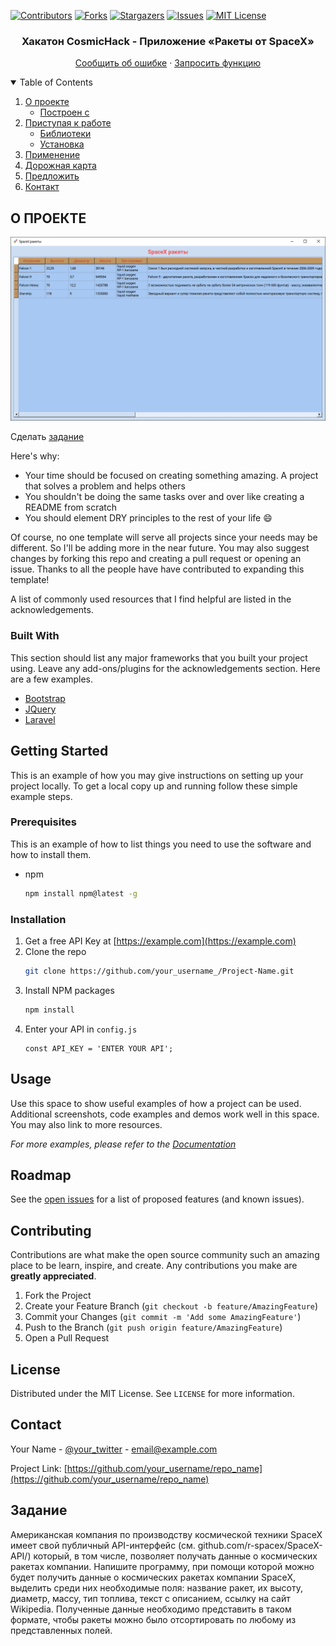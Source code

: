 [![Contributors][contributors-shield]][contributors-url]
[![Forks][forks-shield]][forks-url]
[![Stargazers][stars-shield]][stars-url]
[![Issues][issues-shield]][issues-url]
[![MIT License][license-shield]][license-url]



<!-- PROJECT LOGO -->
  <h3 align="center">Хакатон CosmicHack - Приложение «Ракеты от SpaceX»</h3>
  <p align="center">
    <a href="https://github.com/TheFox267/Hakaton-Cosmic-2021-3-exercise/issues">Сообщить об ошибке</a>
    ·
    <a href="https://github.com/TheFox267/Hakaton-Cosmic-2021-3-exercise/issues">Запросить функцию</a>
  </p>



<!-- TABLE OF CONTENTS -->
<details open="open">
  <summary>Table of Contents</summary>
  <ol>
    <li>
      <a href="#about-the-project">О проекте</a>
      <ul>
        <li><a href="#built-with">Построен с</a></li>
      </ul>
    </li>
    <li>
      <a href="#getting-started">Приступая к работе</a>
      <ul>
        <li><a href="#prerequisites">Библиотеки</a></li>
        <li><a href="#installation">Установка</a></li>
      </ul>
    </li>
    <li><a href="#usage">Применение</a></li>
    <li><a href="#roadmap">Дорожная карта</a></li>
    <li><a href="#roadmap">Предложить</a></li>
    <li><a href="#contact">Контакт</a></li>
  </ol>
</details>



<!-- ABOUT THE PROJECT -->
## О ПРОЕКТЕ

![Product Name Screen Shot][product-screenshot]

Сделать <a href="#about-the-project">задание</a>

Here's why:
* Your time should be focused on creating something amazing. A project that solves a problem and helps others
* You shouldn't be doing the same tasks over and over like creating a README from scratch
* You should element DRY principles to the rest of your life :smile:

Of course, no one template will serve all projects since your needs may be different. So I'll be adding more in the near future. You may also suggest changes by forking this repo and creating a pull request or opening an issue. Thanks to all the people have have contributed to expanding this template!

A list of commonly used resources that I find helpful are listed in the acknowledgements.

### Built With

This section should list any major frameworks that you built your project using. Leave any add-ons/plugins for the acknowledgements section. Here are a few examples.
* [Bootstrap](https://getbootstrap.com)
* [JQuery](https://jquery.com)
* [Laravel](https://laravel.com)



<!-- GETTING STARTED -->
## Getting Started

This is an example of how you may give instructions on setting up your project locally.
To get a local copy up and running follow these simple example steps.

### Prerequisites

This is an example of how to list things you need to use the software and how to install them.
* npm
  ```sh
  npm install npm@latest -g
  ```

### Installation

1. Get a free API Key at [https://example.com](https://example.com)
2. Clone the repo
   ```sh
   git clone https://github.com/your_username_/Project-Name.git
   ```
3. Install NPM packages
   ```sh
   npm install
   ```
4. Enter your API in `config.js`
   ```JS
   const API_KEY = 'ENTER YOUR API';
   ```



<!-- USAGE EXAMPLES -->
## Usage

Use this space to show useful examples of how a project can be used. Additional screenshots, code examples and demos work well in this space. You may also link to more resources.

_For more examples, please refer to the [Documentation](https://example.com)_



<!-- ROADMAP -->
## Roadmap

See the [open issues](https://github.com/othneildrew/Best-README-Template/issues) for a list of proposed features (and known issues).



<!-- CONTRIBUTING -->
## Contributing

Contributions are what make the open source community such an amazing place to be learn, inspire, and create. Any contributions you make are **greatly appreciated**.

1. Fork the Project
2. Create your Feature Branch (`git checkout -b feature/AmazingFeature`)
3. Commit your Changes (`git commit -m 'Add some AmazingFeature'`)
4. Push to the Branch (`git push origin feature/AmazingFeature`)
5. Open a Pull Request



<!-- LICENSE -->
## License

Distributed under the MIT License. See `LICENSE` for more information.



<!-- CONTACT -->
## Contact

Your Name - [@your_twitter](https://twitter.com/your_username) - email@example.com

Project Link: [https://github.com/your_username/repo_name](https://github.com/your_username/repo_name)


<!-- Задание -->
## Задание
Американская компания по производству космической техники SpaceX имеет свой публичный API-интерфейс (см. github.com/r-spacex/SpaceX-API/) который, в том числе, позволяет получать данные о космических ракетах компании.
Напишите программу, при помощи которой можно будет получить данные о космических ракетах компании SpaceX, выделить среди них необходимые поля: название ракет, их высоту, диаметр, массу, тип топлива, текст с описанием, ссылку на сайт Wikipedia. Полученные данные необходимо представить в таком формате, чтобы ракеты можно было отсортировать по любому из представленных полей.

<!-- MARKDOWN LINKS & IMAGES -->
<!-- https://www.markdownguide.org/basic-syntax/#reference-style-links -->
[contributors-shield]: https://img.shields.io/github/contributors/othneildrew/Best-README-Template.svg?style=for-the-badge
[contributors-url]: https://github.com/TheFox267/Hakaton-Cosmic-2021-3-exercise/graphs/contributors
[forks-shield]: https://img.shields.io/github/forks/othneildrew/Best-README-Template.svg?style=for-the-badge
[forks-url]: https://github.com/TheFox267/Hakaton-Cosmic-2021-3-exercise/network/members
[stars-shield]: https://img.shields.io/github/stars/othneildrew/Best-README-Template.svg?style=for-the-badge
[stars-url]: https://github.com/TheFox267/Hakaton-Cosmic-2021-3-exercise/stargazers
[issues-shield]: https://img.shields.io/github/issues/othneildrew/Best-README-Template.svg?style=for-the-badge
[issues-url]: https://github.com/othneildrew/Best-README-Template/issues
[license-shield]: https://img.shields.io/github/license/othneildrew/Best-README-Template.svg?style=for-the-badge
[license-url]: https://github.com/othneildrew/Best-README-Template/blob/master/LICENSE.txt
[product-screenshot]: images/screen.png
